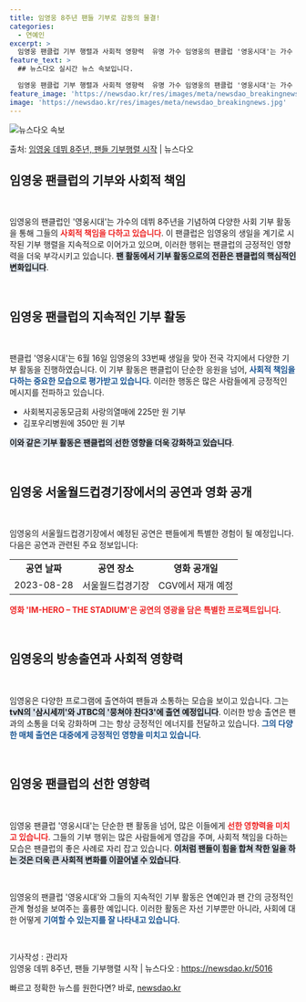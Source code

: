 ```yaml
---
title: 임영웅 8주년 팬들 기부로 감동의 물결!
categories:
  - 연예인
excerpt: >
  임영웅 팬클럽 기부 행렬과 사회적 영향력  유명 가수 임영웅의 팬클럽 '영웅시대'는 가수 데뷔 8주년을 앞두…
feature_text: >
  ## 뉴스다오 실시간 뉴스 속보입니다.

  임영웅 팬클럽 기부 행렬과 사회적 영향력  유명 가수 임영웅의 팬클럽 '영웅시대'는 가수 데뷔 8주년을 앞두…
feature_image: 'https://newsdao.kr/res/images/meta/newsdao_breakingnews.jpg'
image: 'https://newsdao.kr/res/images/meta/newsdao_breakingnews.jpg'
---
```


![뉴스다오 속보](https://newsdao.kr/res/images/meta/newsdao_breakingnews.jpg)

<p>출처: <a href="https://newsdao.kr/5016" rel="dofollow">임영웅 데뷔 8주년, 팬들 기부행렬 시작</a> | 뉴스다오</p>

<h2 data-ke-size="size26">임영웅 팬클럽의 기부와 사회적 책임</h2>

<p data-ke-size="size16">&nbsp;</p>

임영웅의 팬클럽인 '영웅시대'는 가수의 데뷔 8주년을 기념하여 다양한 사회 기부 활동을 통해 그들의 <b><span style="color: #ee2323;">사회적 책임을 다하고 있습니다</span></b>. 이 팬클럽은 임영웅의 생일을 계기로 시작된 기부 행렬을 지속적으로 이어가고 있으며, 이러한 행위는 팬클럽의 긍정적인 영향력을 더욱 부각시키고 있습니다. <b><span style="background-color: #21538527;">팬 활동에서 기부 활동으로의 전환은 팬클럽의 핵심적인 변화입니다</span></b>.

<p data-ke-size="size16">&nbsp;</p>

<h2 data-ke-size="size26">임영웅 팬클럽의 지속적인 기부 활동</h2>

<p data-ke-size="size16">&nbsp;</p>

팬클럽 '영웅시대'는 6월 16일 임영웅의 33번째 생일을 맞아 전국 각지에서 다양한 기부 활동을 진행하였습니다. 이 기부 활동은 팬클럽이 단순한 응원을 넘어, <b><span style="color: #1a5490;">사회적 책임을 다하는 중요한 모습으로 평가받고 있습니다</span></b>. 이러한 행동은 많은 사람들에게 긍정적인 메시지를 전파하고 있습니다. 

<ul>
    <li>사회복지공동모금회 사랑의열매에 225만 원 기부</li>
    <li>김포우리병원에 350만 원 기부</li>
</ul>

<b><span style="background-color: #21538527;">이와 같은 기부 활동은 팬클럽의 선한 영향을 더욱 강화하고 있습니다</span></b>.

<p data-ke-size="size16">&nbsp;</p>

<h2 data-ke-size="size26">임영웅 서울월드컵경기장에서의 공연과 영화 공개</h2>

<p data-ke-size="size16">&nbsp;</p>

임영웅의 서울월드컵경기장에서 예정된 공연은 팬들에게 특별한 경험이 될 예정입니다. 다음은 공연과 관련된 주요 정보입니다:

<table style="width:100%;">
    <tr>
        <td style="text-align: center; height: 17px;"><b>공연 날짜</b></td>
        <td style="text-align: center; height: 17px;"><b>공연 장소</b></td>
        <td style="text-align: center; height: 17px;"><b>영화 공개일</b></td>
    </tr>
    <tr>
        <td style="text-align: center; height: 17px;">2023-08-28</td>
        <td style="text-align: center; height: 17px;">서울월드컵경기장</td>
        <td style="text-align: center; height: 17px;">CGV에서 재개 예정</td>
    </tr>
</table>

<b><span style="color: #ee2323;">영화 'IM-HERO – THE STADIUM'은 공연의 영광을 담은 특별한 프로젝트입니다</span></b>.

<p data-ke-size="size16">&nbsp;</p>

<h2 data-ke-size="size26">임영웅의 방송출연과 사회적 영향력</h2>

<p data-ke-size="size16">&nbsp;</p>

임영웅은 다양한 프로그램에 출연하여 팬들과 소통하는 모습을 보이고 있습니다. 그는 <b><span style="background-color: #21538527;">tvN의 '삼시세끼'와 JTBC의 '뭉쳐야 찬다3'에 출연 예정입니다</span></b>. 이러한 방송 출연은 팬과의 소통을 더욱 강화하며 그는 항상 긍정적인 에너지를 전달하고 있습니다. <b><span style="color: #1a5490;">그의 다양한 매체 출연은 대중에게 긍정적인 영향을 미치고 있습니다</span></b>.

<p data-ke-size="size16">&nbsp;</p>

<h2 data-ke-size="size26">임영웅 팬클럽의 선한 영향력</h2>

<p data-ke-size="size16">&nbsp;</p>

임영웅 팬클럽 '영웅시대'는 단순한 팬 활동을 넘어, 많은 이들에게 <b><span style="color: #ee2323;">선한 영향력을 미치고 있습니다</span></b>. 그들의 기부 행위는 많은 사람들에게 영감을 주며, 사회적 책임을 다하는 모습은 팬클럽의 좋은 사례로 자리 잡고 있습니다. <b><span style="background-color: #21538527;">이처럼 팬들이 힘을 합쳐 착한 일을 하는 것은 더욱 큰 사회적 변화를 이끌어낼 수 있습니다</span></b>.

<p data-ke-size="size16">&nbsp;</p>

 임영웅의 팬클럽 '영웅시대'와 그들의 지속적인 기부 활동은 연예인과 팬 간의 긍정적인 관계 형성을 보여주는 훌륭한 예입니다. 이러한 활동은 자선 기부뿐만 아니라, 사회에 대한 어떻게 <b><span style="color: #1a5490;">기여할 수 있는지를 잘 나타내고 있습니다</span></b>.

<p data-ke-size="size16">&nbsp;</p> 

기사작성 : 관리자 <br>
임영웅 데뷔 8주년, 팬들 기부행렬 시작 | 뉴스다오  : <a href="https://newsdao.kr/5016">https://newsdao.kr/5016</a> 

빠르고 정확한 뉴스를 원한다면? 바로, <a href="https://newsdao.kr" rel="dofollow">newsdao.kr</a>


